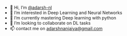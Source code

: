 - 👋 Hi, I’m [@adarsh-nl](https://github.com/adarsh-nl)
- 👀 I’m interested in Deep Learning and Neural Networks
- 🌱 I’m currently mastering Deep learning with python
- 💞️ I’m looking to collaborate on DL tasks
- 📫 contact me on adarshnanjaiya@gmail.com

<!---
adarsh-nl/adarsh-nl is a ✨ special ✨ repository because its `README.md` (this file) appears on your GitHub profile.
You can click the Preview link to take a look at your changes.
--->
